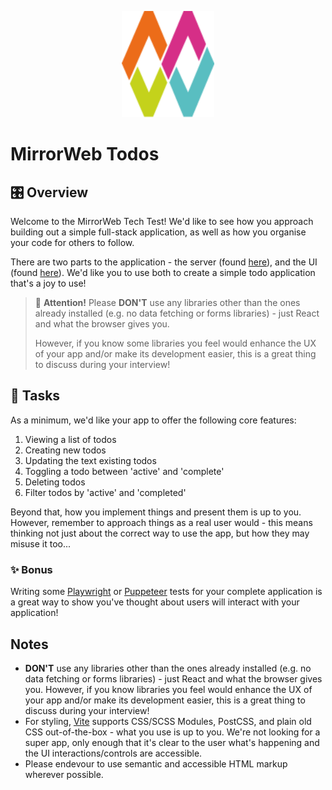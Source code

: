 <p align="center">
  <img src="public/mw-logo-only.svg" alt="Logo" height=170>
</p>

# MirrorWeb Todos

## 🎛️ Overview

Welcome to the MirrorWeb Tech Test! We'd like to see how you approach building out a simple full-stack application, as well as how you organise your code for others to follow.

There are two parts to the application - the server (found [here](api/index.ts)), and the UI (found [here](src/app.tsx)). We'd like you to use both to create a simple todo application that's a joy to use!

> 🚨 **Attention!** Please **DON'T** use any libraries other than the ones already installed (e.g. no data fetching or forms libraries) - just React and what the browser gives you.
>
> However, if you know some libraries you feel would enhance the UX of your app and/or make its development easier, this is a great thing to discuss during your interview!

## 🔨 Tasks

As a minimum, we'd like your app to offer the following core features:

1. Viewing a list of todos
2. Creating new todos
3. Updating the text existing todos
4. Toggling a todo between 'active' and 'complete'
5. Deleting todos
6. Filter todos by 'active' and 'completed'

Beyond that, how you implement things and present them is up to you. However, remember to approach things as a real user would - this means thinking not just about the correct way to use the app, but how they may misuse it too...

### ✨ Bonus

Writing some [Playwright](https://playwright.dev/) or [Puppeteer](https://pptr.dev/) tests for your complete application is a great way to show you've thought about users will interact with your application!

## Notes

* **DON'T** use any libraries other than the ones already installed (e.g. no data fetching or forms libraries) - just React and what the browser gives you. However, if you know libraries you feel would enhance the UX of your app and/or make its development easier, this is a great thing to discuss during your interview!
* For styling, [Vite](https://vitejs.dev/guide/) supports CSS/SCSS Modules, PostCSS, and plain old CSS out-of-the-box - what you use is up to you. We're not looking for a super  app, only enough that it's clear to the user what's happening and the UI interactions/controls are accessible.
* Please endevour to use semantic and accessible HTML markup wherever possible.

